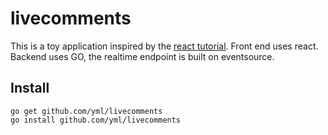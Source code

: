 livecomments
============

This is a toy application inspired by the [react tutorial](http://facebook.github.io/react/docs/tutorial.html). 
Front end uses react.
Backend uses GO, the realtime endpoint is built on eventsource. 


## Install 


```
go get github.com/yml/livecomments
go install github.com/yml/livecomments
```



